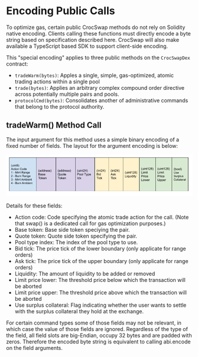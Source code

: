 # Encoding Public Calls

To optimize gas, certain public CrocSwap methods do not rely on Solidity native encoding. Clients calling these functions must directly encode a byte string
based on specification described here. CrocSwap will also make available a TypeScript based SDK to support client-side encoding.

This "special encoding" applies to three public methods on the `CrocSwapDex` contract:

* `tradeWarm(bytes)`: Apples a single, simple, gas-optimized, atomic trading actions within a single pool
* `trade(bytes)`: Applies an arbitrary complex compound order directive across potentially multiple pairs and pools.
* `protocolCmd(bytes)`: Consolidates another of administrative commands that belong to the protocol authority.

## tradeWarm() Method Call

The input argument for this method uses a simple binary encoding of a fixed number of fields. The layout for the argument encoding is below:

![tradeWarm() Encoding](assets/WarmPath.png)

Details for these fields:
* Action code: Code specifying the atomic trade action for the call. (Note that swap() is a dedicated call for gas optimization purposes.)
* Base token: Base side token speciying the pair.
* Quote token: Quote side token specifying the pair.
* Pool type index: The index of the pool type to use.
* Bid tick: The price tick of the lower boundary (only applicate for range orders)
* Ask tick: The price tick of the upper boundary (only applicate for range orders)
* Liquidity: The amount of liquidity to be added or removed
* Limit price lower: The threshold price below which the transaction will be aborted
* Limit price upper: The threshold price above which the transaction will be aborted
* Use surplus collateral: Flag indicating whether the user wants to settle with the surplus collateral they hold at the exchange.

For certain command types some of those fields may not be relevant, in which case the value of those fields are ignored. Regardless of the type of the field, all
field slots are big-Endian, occupy 32 bytes and are padded with zeros. Therefore the encoded byte string is equivalent to calling abi.encode on the field arguments.
